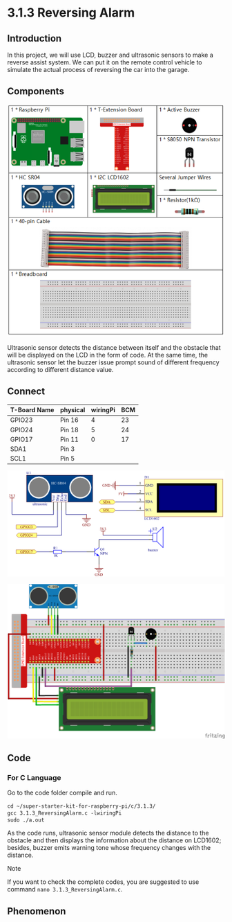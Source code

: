 

# 3.1.3 Reversing Alarm

## Introduction

In this project, we will use LCD, buzzer and ultrasonic sensors to make a reverse assist system. We can put it on the remote control vehicle to simulate the actual process of reversing the car into the garage.

## Components

![](./img/list_Reversing_Alarm.png)

Ultrasonic sensor detects the distance between itself and the obstacle that will be displayed on the LCD in the form of code. At the same time, the ultrasonic sensor let the buzzer issue prompt sound of different frequency according to different distance value.

## Connect

| T-Board Name | physical | wiringPi | BCM  |
| ------------ | -------- | -------- | ---- |
| GPIO23       | Pin 16   | 4        | 23   |
| GPIO24       | Pin 18   | 5        | 24   |
| GPIO17       | Pin 11   | 0        | 17   |
| SDA1         | Pin 3    |          |      |
| SCL1         | Pin 5    |          |      |

![](./img/Schematic_three_one3.png)

![](./img/image242.png)

## Code

### For  C  Language

Go to the code folder compile and run.

```
cd ~/super-starter-kit-for-raspberry-pi/c/3.1.3/
gcc 3.1.3_ReversingAlarm.c -lwiringPi
sudo ./a.out
```

As the code runs, ultrasonic sensor module detects the distance to the obstacle and then displays the information about the distance on LCD1602; besides, buzzer emits warning tone whose frequency changes with the distance.

> [!NOTE]
>
> If you want to check the complete codes, you are suggested to use command `nano 3.1.3_ReversingAlarm.c`.


## Phenomenon

